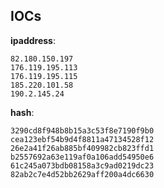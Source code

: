 
## IOCs

__ipaddress__:

```text
82.180.150.197
176.119.195.113
176.119.195.115
185.220.101.58
190.2.145.24
```
__hash__:

```text
3290cd8f948b8b15a3c53f8e7190f9b0
cea123ebf54b9d4f8811a47134528f12
26e2a41f26ab885bf409982cb823ffd1
b2557692a63e119af0a106add54950e6
61c245a073bdb08158a3c9ad0219dc23
82ab2c7e4d52bb2629aff200a4dc6630
```